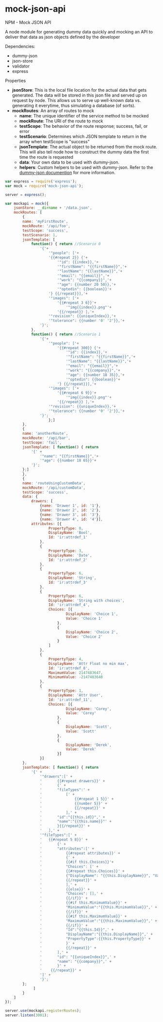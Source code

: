 # mock-json-api

NPM - Mock JSON API

A node module for generating dummy data quickly and mocking an API to deliver that data as json objects defined by the developer

Dependencies:
- dummy-json
- json-store
- validator
- express

Properties
- **jsonStore**: This is the local file location for the actual data that gets generated.  The data will be stored in this json file and served up on request by node.  This allows us to serve up well-known data vs. generating it everytime, thus simulating a database (of sorts).
- **mockRoutes**: An array of routes to mock
    - **name**: The unique identifier of the service method to be mocked
    - **mockRoute**: The URl of the route to mock
    - **testScope**: The behavior of the route response; success, fail, or error
    - **testScenario**: Determines which JSON template to return in the array when testScope is "success"
    - **jsonTemplate**: The actual object to be returned from the mock route.  This will also tell node how to construct the dummy data the first time the route is requested
	- **data**: Your own data to be used with dummy-json.
	- **helpers**: Custom helpers to be used with dummy-json. Refer to the [dummy-json documention](https://github.com/webroo/dummy-json) for more information.

```javascript
var express = require('express');
var mock = require('mock-json-api');

server = express();

var mockapi = mock({
    jsonStore: __dirname + '/data.json',
    mockRoutes: [
        {
		name: 'myFirstRoute',
		mockRoute: '/api/foo',
		testScope: 'success',
		testScenario: 1,
		jsonTemplate: [
			function() { return //Scenario 0
				'{'+
					'"people": ['+
					'{{#repeat 2}} {'+
						'"id": {{index}},'+
						'"firstName": "{{firstName}}",'+
						'"lastName": "{{lastName}}",'+
						'"email": "{{email}}",'+
						'"work": "{{company}}",'+
						'"age": {{number 20 50}},'+
						'"optedin": {{boolean}}'+
					'} {{/repeat}}],'+
					'"images": ['+
						'{{#repeat 3 6}}'+
							'"img{{index}}.png"'+
						'{{/repeat}} ],'+
					'"revision": {{uniqueIndex}},'+
					'"tolerance": {{number '0' '2'}},'+
				'}'; 
			},
			function() { return //Scenario 1
				'{'+
					'"people": ['+
						'{{#repeat 300}} {'+
							'"id": {{index}},'+
							'"firstName": "{{firstName}}",'+
							'"lastName": "{{lastName}}",'+
							'"email": "{{email}}",'+
							'"work": "{{company}}",'+
							'"age": {{number 18 35}},'+
							'"optedin": {{boolean}}'+
						'} {{/repeat}}],'+
					'"images": ['+
						'{{#repeat 6 9}}'+
							'"img{{index}}.png"'+
						'{{/repeat}} ],'+
					'"revision": {{uniqueIndex}},'+
					'"tolerance": {{number '0' '2'}},'+
				'}'; 
            		};]
        },
        {
		name: 'anotherRoute',
		mockRoute: '/api/bar',
		testScope: 'fail',
		jsonTemplate: [ function() { return 
			'{' +
				'"name": "{{firstName}}",'+
				'"age": {{number 18 65}}'+
			'}'; 
		};]
        },
        {
		name: 'routeUsingCustomData',
		mockRoute: '/api/customData',
		testScope: 'success',
		data: {
			drawers: [
				{name: 'Drawer 1', id: '1'}, 
				{name: 'Drawer 2', id: '2'}, 
				{name: 'Drawer 3', id: '3'}, 
				{name: 'Drawer 4', id: '4'}],
			attributes: [{
					PropertyType: 0, 
					DisplayName: 'Bool', 
					Id: 'ir:attrdef_1'
				},
				{
					PropertyType: 3, 
					DisplayName: 'Date', 
					Id: 'ir:attrdef_2'
				},
				{
					PropertyType: 6, 
					DisplayName: 'String', 
					Id: 'ir:attrdef_3'
				},
				{
					PropertyType: 6, 
					DisplayName: 'String with choices', 
					Id: 'ir:attrdef_4', 
					Choices: [{
							DisplayName: 'Choice 1', 
							Value: 'Choice 1'
						}, 
						{
							DisplayName: 'Choice 2', 
							Value: 'Choice 2'
						}
					]
				},
				{
					PropertyType: 4, 
					DisplayName: 'Attr Float no min max', 
					Id: 'ir:attrdef_8', 
					MaximumValue: 2147483647, 
					MinimumValue: -2147483648
				},
				{
					PropertyType: 1, 
					DisplayName: 'Attr User', 
					Id: 'ir:attrdef_11', 
					Choices: [{
							DisplayName: 'Corey', 
							Value: 'Corey'
						}, 
						{
							DisplayName: 'Scott', 
							Value: 'Scott'
						}, 
						{
							DisplayName: 'Derek', 
							Value: 'Derek'
						}]
				}]
		},
		jsonTemplate: [ function() { return
			'{' +
				'"drawers":[' +
				'       {{#repeat drawers}}' +
				'       {' +
				'       "fileTypes":' +
				'           [' +
				'               {{#repeat 1 5}}' +
				'               {{number 5}}' +
				'               {{/repeat}}' +
				'           ],' +
				'       "id":"{{this.id}}",' +
				'       "name":"{{this.name}}"' +
				'       }{{/repeat}}' +
				'   ],' +
				'"fileTypes":[' +
				'   {{#repeat 5 8}}' +
				'   	{' +
				'       "attributes":[' +
				'           {{#repeat attributes}}' +
				'           {' +
				'           {{#if this.Choices}}'+
				'           "Choices": [' +
				'           {{#repeat this.Choices}}' +
				'           {"DisplayName": "{{this.DisplayName}}", "Value": "{{this.Value}}"}' +
				'           {{/repeat}}' +
				'           ],' +
				'           {{else}}' +
				'           "Choices": [],' +
				'           {{/if}}' +
				'           {{#if this.MinimumValue}}' +
				'           "MinimumValue":"{{this.MinimumValue}}",' +
				'           {{/if}}' +
				'           {{#if this.MaximumValue}}' +
				'           "MaximumValue":"{{this.MaximumValue}}",' +
				'           {{/if}}' +
				'           "Id":"{{this.Id}}",' +
				'           "DisplayName":"{{this.DisplayName}}",' +
				'           "PropertyType":{{this.PropertyType}}' +
				'           }' +
				'           {{/repeat}}' +
				'       ],' +
				'       "id": "{{uniqueIndex}}",' +
				'       "name": "{{company}}",' +       
				'   	}' +
				'	 {{/repeat}}' +
				']' +
        		'}';
		};
     	     ]
        }
    ]
});

server.use(mockapi.registerRoutes);
server.listen(3001);
```
